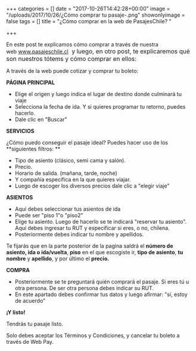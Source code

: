 +++
categories = []
date = "2017-10-26T14:42:28+00:00"
image = "/uploads/2017/10/26/¿Cómo comprar tu pasaje-.png"
showonlyimage = false
tags = []
title = "¿Cómo comprar en la web de PasajesChile? "

+++


En este post te explicamos cómo comprar a través de nuestra web <a href="https://www.pasajeschile.cl/#!/" style="font-size: 1rem; background-color: rgb(255, 255, 255);">www.pasajeschile.cl</a><span style="font-size: 1rem;">&nbsp; y luego, en otro post, te explicaremos qué son nuestros tótems y cómo comprar en ellos:</span>

A través de la web puede cotizar y comprar tu boleto:

**PÁGINA PRINCIPAL**

* Elige el origen y luego indica el lugar de destino donde culminará tu viaje
* Selecciona la fecha de ida. Y si quieres programar tu retorno, puedes hacerlo.
* Dale clic en "Buscar"

**SERVICIOS**

¿Cómo puedo conseguir el pasaje ideal? Puedes hacer uso de los **siguientes filtros: **

* Tipo de asiento (clásico, semi cama y salón).
* Precio.
* Horario de salida. (mañana, tarde, noche)
* Y compañía específica en la que quieres viajar.
* Luego de escoger los diversos precios dale clic a "elegir viaje"

**ASIENTOS**

* Aquí debes seleccionar tus asientos de ida
* Puede ser "piso 1"o "piso2"
* Elige tu asiento. Luego de hacerlo se te indicará "reservar tu asiento". Aquí debes ingresar tu RUT y especificar si eres, o no, chilena.
* Posteriormente debes indicar tu nombre y apellidos.

Te fijarás que en la parte posterior de la pagina saldrá el **número de asiento, ida o ida/vuelta**, **piso** en el que escogiste ir, **tipo de asiento**, **tu nombre** y **apellido**, y por último el **precio.**

**COMPRA**

* Posteriormente se te preguntará quién comprará el pasaje. Si eres tú u otra persona. De ser otra persona debes indicar su RUT.
* En este apartado debes confirmar tus datos y luego afirmar: "sí, estoy de acuerdo"

**¡Y listo!**

Tendrás tu pasaje listo.

Solo debes aceptar los Términos y Condiciones, y cancelar tu boleto a través de Web Pay.

